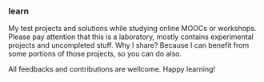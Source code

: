 ### learn

My test projects and solutions while studying online MOOCs or workshops. Please pay attention that this is a laboratory, mostly contains experimental projects and uncompleted stuff. Why I share? Because I can benefit from some portions of those projects, so you can do also.

All feedbacks and contributions are wellcome. Happy learning!
